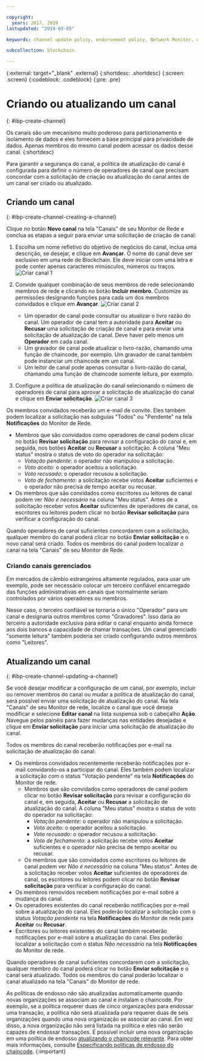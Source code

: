 ```yaml
---

copyright:
  years: 2017, 2019
lastupdated: "2019-03-05"

keywords: channel update policy, endorsement policy, Network Monitor, number of channel operators

subcollection: blockchain

---
```


{:external: target="_blank" .external}
{:shortdesc: .shortdesc}
{:screen: .screen}
{:codeblock: .codeblock}
{:pre: .pre}

# Criando ou atualizando um canal
{: #ibp-create-channel}

Os canais são um mecanismo muito poderoso para particionamento e isolamento de dados e eles fornecem a base principal
para privacidade de dados. Apenas membros do mesmo canal podem acessar os dados desse canal.
{:shortdesc}

Para garantir a segurança do canal, a política de atualização do canal é configurada para definir o número de operadores de canal que precisam concordar com a solicitação de criação ou atualização do canal antes de um canal ser criado ou atualizado.

## Criando um canal
{: #ibp-create-channel-creating-a-channel}

Clique no botão **Novo canal** na tela "Canais" de seu Monitor de Rede e conclua as etapas a seguir para enviar uma solicitação de criação de canal:
1. Escolha um nome refletivo do objetivo de negócios do canal, inclua uma descrição, se desejar, e clique em **Avançar**. O nome do canal deve ser exclusivo em uma rede de Blockchain. Ele deve iniciar com uma letra e pode conter apenas caracteres minúsculos, números ou traços.
  ![Criar canal 1](../images/create_channel.png "Criar um painel de canal 1")

2. Convide qualquer combinação de seus membros de rede selecionando membros de rede e clicando no botão **Incluir membro**. Customize as permissões designando funções para cada um dos membros convidados e clique em **Avançar**.
  ![Criar canal 2](../images/create_channel_2.png "Criar um painel de canal 2")

    * Um operador de canal pode consultar ou atualizar o livro razão do canal. Um operador de canal tem a autoridade para **Aceitar** ou **Recusar** uma solicitação de criação de canal e para enviar uma solicitação de atualização de canal. Deve haver pelo menos um **Operador** em cada canal.
    * Um gravador de canal pode atualizar o livro-razão, chamando uma função de chaincode, por exemplo. Um gravador de canal também pode instanciar um chaincode em um canal.
    * Um leitor de canal pode apenas consultar o livro-razão do canal, chamando uma função de chaincode somente leitura, por exemplo.

3. Configure a política de atualização do canal selecionando o número de operadores de canal para aprovar a solicitação de atualização do canal e clique em **Enviar solicitação**.
  ![Criar canal 3](../images/create_channel_3.png "Criar um painel de canal 3")

Os membros convidados receberão um e-mail de convite. Eles também podem localizar a solicitação nas subguias "Todos" ou "Pendente" na tela **Notificações** do Monitor de Rede.
* Membros que são convidados como operadores de canal podem clicar no botão **Revisar solicitação** para revisar a configuração do canal e, em seguida, nos botões **Aceitar** ou **Recusar** a solicitação. A coluna "Meu status" mostra o status de voto do operador na solicitação:
    * _Votação pendente_: o operador não manipulou a solicitação.
    * _Voto aceito_: o operador aceitou a solicitação.
    * _Voto recusado_: o operador recusou a solicitação.
    * _Voto de fechamento_: a solicitação recebe votos **Aceitar** suficientes e o operador não precisa de tempo aceitar ou recusar.
* Os membros que são convidados como escritores ou leitores de canal podem ver *Não é necessário* na coluna "Meu status". Antes de a solicitação receber votos **Aceitar** suficientes de operadores de canal, os escritores ou leitores podem clicar no botão **Revisar solicitação** para verificar a configuração do canal.

Quando operadores de canal suficientes concordarem com a solicitação, qualquer membro do canal poderá clicar no botão **Enviar solicitação** e o novo canal será criado. Todos os membros do canal podem localizar o canal na tela "Canais" de seu Monitor de Rede.

### Criando canais gerenciados

Em mercados de câmbio estrangeiros altamente regulados, para usar um exemplo, pode ser necessário colocar um terceiro confiável encarregado das funções administrativas em canais que normalmente seriam controlados por vários operadores ou membros.

Nesse caso, o terceiro confiável se tornaria o único "Operador" para um canal e designaria outros membros como "Gravadores". Isso daria ao terceiro a autoridade exclusiva para editar o canal enquanto ainda fornece aos dois bancos a capacidade de chamar transações. Um canal gerenciado "somente leitura" também poderia ser criado configurando outros membros como "Leitores".

## Atualizando um canal
{: #ibp-create-channel-updating-a-channel}

Se você desejar modificar a configuração de um canal, por exemplo, incluir ou remover membros do canal ou mudar a política de atualização do canal, será possível enviar uma solicitação de atualização do canal. Na tela "Canais" de seu Monitor de rede, localize o canal que você deseja modificar e selecione **Editar canal** na lista suspensa sob o cabeçalho **Ação**. Navegue pelos painéis para fazer mudanças nas entidades desejadas e clique em **Enviar solicitação** para iniciar uma solicitação de atualização do canal.

Todos os membros do canal receberão notificações por e-mail na solicitação de atualização do canal:
* Os membros convidados recentemente receberão notificações por e-mail convidando-os a participar do canal. Eles também podem localizar a solicitação com o status "Votação pendente" na tela **Notificações** do Monitor de rede.
    * Membros que são convidados como operadores de canal podem clicar no botão **Revisar solicitação** para revisar a configuração do canal e, em seguida, **Aceitar** ou **Recusar** a solicitação de atualização do canal.  A coluna "Meu status" mostra o status de voto do operador na solicitação:
        * _Votação pendente_: o operador não manipulou a solicitação.
        * _Voto aceito_: o operador aceitou a solicitação.
        * _Voto recusado_: o operador recusou a solicitação.
        * _Voto de fechamento_: a solicitação recebe votos **Aceitar** suficientes e o operador não precisa de tempo aceitar ou recusar.
    * Os membros que são convidados como escritores ou leitores de canal podem ver *Não é necessário* na coluna "Meu status". Antes de a solicitação receber votos **Aceitar** suficientes de operadores de canal, os escritores ou leitores podem clicar no botão **Revisar solicitação** para verificar a configuração do canal.
* Os membros removidos recebem notificações por e-mail sobre a mudança do canal.
* Os operadores existentes do canal receberão notificações por e-mail sobre a atualização do canal. Eles poderão localizar a solicitação com o status _Votação pendente_ na tela **Notificações** do Monitor de rede para **Aceitar** ou **Recusar**.
* Escritores ou leitores existentes do canal também receberão notificações por e-mail sobre a atualização do canal. Eles poderão localizar a solicitação com o status _Não necessário_ na tela **Notificações** do Monitor de rede.

Quando operadores de canal suficientes concordarem com a solicitação, qualquer membro do canal poderá clicar no botão **Enviar solicitação** e o canal será atualizado. Todos os membros do canal poderão localizar o canal atualizado na tela "Canais" do Monitor de rede.

As políticas de endosso não são atualizadas automaticamente quando novas organizações se associam ao canal e instalam o chaincode. Por exemplo, se a política requerer duas de cinco organizações para endossar uma transação, a política não será atualizada para requerer duas de seis organizações quando uma nova organização se associar ao canal. Em vez disso, a nova organização não será listada na política e eles não serão capazes de endossar transações. É possível incluir uma nova organização em uma política de endosso [atualizando o chaincode relevante](/docs/services/blockchain/howto/install_instantiate_chaincode.html#install-instantiate-chaincode-update-cc). Para obter mais informações, consulte [Especificando políticas de endosso do chaincode](/docs/services/blockchain/howto/install_instantiate_chaincode.html#install-instantiate-chaincode-endorsement-policy).
{:important}
